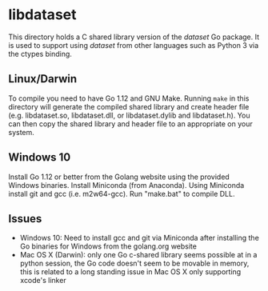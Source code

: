 
# libdataset

This directory holds a C shared library version of the _dataset_ Go 
package. It is used to support using _dataset_ from other languages 
such as Python 3 via the ctypes binding.

## Linux/Darwin

To compile you need to have Go 1.12 and 
GNU Make. Running `make` in this directory will generate the compiled 
shared library and create header file (e.g. libdataset.so, libdataset.dll, 
or libdataset.dylib and libdataset.h).  You can then copy the shared 
library and header file to an appropriate on your system.

## Windows 10

Install Go 1.12 or better from the Golang website using the provided Windows binaries. Install Miniconda (from Anaconda). Using Miniconda install git and gcc (i.e. m2w64-gcc). Run "make.bat" to compile DLL.


## Issues

+ Windows 10: Need to install gcc and git via Miniconda after installing the Go binaries for Windows from the golang.org website
+ Mac OS X (Darwin): only one Go c-shared library seems possible at in a python session, the Go code doesn't seem to be movable in memory, this is related to a long standing issue in Mac OS X only supporting xcode's linker
